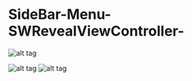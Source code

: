 # SideBar-Menu-SWRevealViewController-

![alt tag](https://cloud.githubusercontent.com/assets/19264044/15501777/f0d90ee2-21cc-11e6-8c23-e29877d52987.png)


![alt tag](https://cloud.githubusercontent.com/assets/19264044/15501778/f199bf7a-21cc-11e6-8ce3-76b0ed39431c.png)
![alt tag](https://cloud.githubusercontent.com/assets/19264044/15501779/f317e9da-21cc-11e6-8e61-7ae900a84e3d.png)
